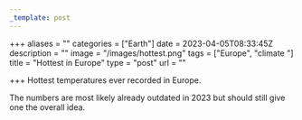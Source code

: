 ```yaml
---
_template: post
---
```


+++
aliases = ""
categories = ["Earth"]
date = 2023-04-05T08:33:45Z
description = ""
image = "/images/hottest.png"
tags = ["Europe", "climate "]
title = "Hottest in Europe"
type = "post"
url = ""

+++
Hottest temperatures ever recorded in Europe.

The numbers are most likely already outdated in 2023 but should still give one  the overall idea. 
